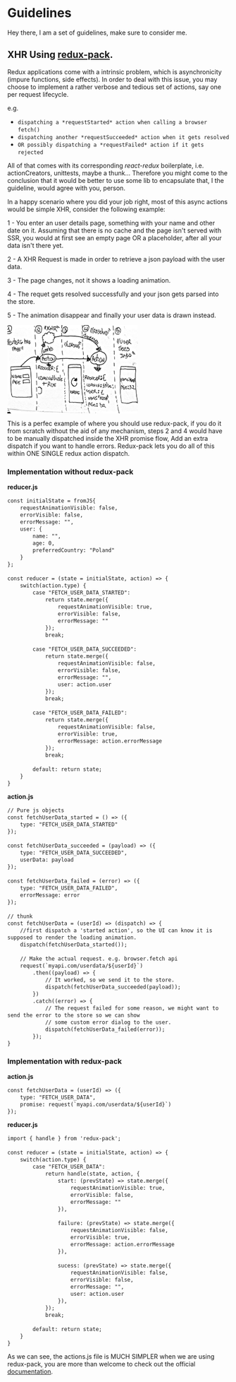 # Guidelines

Hey there, I am a set of guidelines, make sure to consider me.

## XHR Using [redux-pack](https://github.com/lelandrichardson/redux-pack).

Redux applications come with a intrinsic problem, which is asynchronicity (impure functions, side effects).
In order to deal with this issue, you may choose to implement a rather verbose and tedious set of actions,
say one per request lifecycle.

e.g.
- `dispatching a *requestStarted* action when calling a browser fetch()`
- `dispatching another *requestSucceeded* action when it gets resolved`
- `OR possibly dispatching a *requestFailed* action if it gets rejected`

All of that comes with its corresponding *react-redux* boilerplate, i.e. actionCreators, unittests, maybe a thunk...
Therefore you might come to the conclusion that it would be better to use some lib to encapsulate that, I the guideline, 
would agree with you, person.

In a happy scenario where you did your job right, most of this async actions would be simple XHR, consider the following example:

1 - You enter an user details page, something with your name and other date on it. Assuming that there is no cache and the page isn't served with SSR,
you would at first see an empty page OR a placeholder, after all your data isn't there yet.

2 - A XHR Request is made in order to retrieve a json payload with the user data.

3 - The page changes, not it shows a loading animation.

4 - The requet gets resolved successfully and your json gets parsed into the store.

5 - The animation disappear and finally your user data is drawn instead.

<img align="middle" height="200" src="images/redux-pack-flow.jpg">

This is a perfec example of where you should use redux-pack, if you do it from scratch without the aid of any mechanism, steps 2 and 4 would have to be manually dispatched inside the XHR promise flow, Add an extra dispatch if you want to handle errors. Redux-pack lets you do all of this within ONE SINGLE redux action dispatch.

### Implementation without redux-pack

**reducer.js**

```
const initialState = fromJS{
    requestAnimationVisible: false,
    errorVisible: false,
    errorMessage: "",
    user: {
        name: "",
        age: 0,
        preferredCountry: "Poland"
    }
};

const reducer = (state = initialState, action) => {
    switch(action.type) {
        case "FETCH_USER_DATA_STARTED":
            return state.merge({
                requestAnimationVisible: true,
                errorVisible: false,
                errorMessage: ""
            });
            break;

        case "FETCH_USER_DATA_SUCCEEDED":
            return state.merge({
                requestAnimationVisible: false,
                errorVisible: false,
                errorMessage: "",
                user: action.user
            });
            break;

        case "FETCH_USER_DATA_FAILED":
            return state.merge({
                requestAnimationVisible: false,
                errorVisible: true,
                errorMessage: action.errorMessage
            });
            break;

        default: return state;
    }
}
```

**action.js**

```
// Pure js objects
const fetchUserData_started = () => ({
    type: "FETCH_USER_DATA_STARTED"
}); 

const fetchUserData_succeeded = (payload) => ({
    type: "FETCH_USER_DATA_SUCCEEDED",
    userData: payload
}); 

const fetchUserData_failed = (error) => ({
    type: "FETCH_USER_DATA_FAILED",
    errorMessage: error
}); 

// thunk
const fetchUserData = (userId) => (dispatch) => {
    //first dispatch a 'started action', so the UI can know it is supposed to render the loading animation.
    dispatch(fetchUserData_started());

    // Make the actual request. e.g. browser.fetch api
    request(`myapi.com/userdata/${userId}`)
        .then((payload) => {
            // It worked, so we send it to the store.
            dispatch(fetchUserData_succeeded(payload));
        })
        .catch((error) => {
            // The request failed for some reason, we might want to send the error to the store so we can show
            // some custom error dialog to the user.
            dispatch(fetchUserData_failed(error));
        });
}
```
### Implementation with redux-pack

**action.js**

```
const fetchUserData = (userId) => ({
    type: "FETCH_USER_DATA",
    promise: request(`myapi.com/userdata/${userId}`)
}); 
```

**reducer.js**

```
import { handle } from 'redux-pack';

const reducer = (state = initialState, action) => {
    switch(action.type) {
        case "FETCH_USER_DATA":
            return handle(state, action, {
                start: (prevState) => state.merge({
                    requestAnimationVisible: true,
                    errorVisible: false,
                    errorMessage: ""
                }),

                failure: (prevState) => state.merge({
                    requestAnimationVisible: false,
                    errorVisible: true,
                    errorMessage: action.errorMessage
                }),

                sucess: (prevState) => state.merge({
                    requestAnimationVisible: false,
                    errorVisible: false,
                    errorMessage: "",
                    user: action.user
                }),
            });
            break;

        default: return state;
    }
}
```

As we can see, the actions.js file is MUCH SIMPLER when we are using redux-pack, you are more than welcome to check out the official [documentation](https://github.com/lelandrichardson/redux-pack).